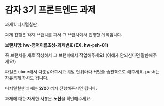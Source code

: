 # 감자 3기 프론트엔드 과제

과제1. 디지털칠판

과제 진행은 각자 브랜치를 파서 그 브랜치에서 진행할 계획입니다.

**브랜치명: hw-영어이름초성-과제번호 (EX. hw-psh-01)**

꼭 브랜치를 새로 작성해서 그 브랜치에서 작업해주세요! (이해가 안되신다면 말씀해주세요!)

파일은 clone해서 다운받아주시고 개발 단위마다 커밋을 습관적으로 해주세요.
push는 자유롭게 하셔도 됩니다.


디지털칠판 과제는 **2/20** 까지 진행해주시면 됩니다.

과제에 대한 자세한 사항은 **노션**을 확인해주세요.
